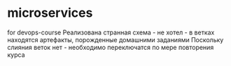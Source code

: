 # microservices
for devops-course
Реализована странная схема - не хотел - в ветках находятся артефакты, порожденные домашними заданиями 
Поскольку слияния веток нет - необходимо переключатся по мере повторения курса
